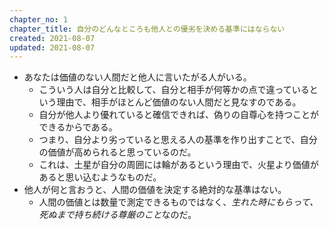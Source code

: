 ```yaml
---
chapter_no: 1
chapter_title: 自分のどんなところも他人との優劣を決める基準にはならない
created: 2021-08-07
updated: 2021-08-07
---
```

- あなたは価値のない人間だと他人に言いたがる人がいる。
  - こういう人は自分と比較して、自分と相手が何等かの点で違っているという理由で、相手がほとんど価値のない人間だと見なすのである。
  - 自分が他人より優れていると確信できれば、偽りの自尊心を持つことができるからである。
  - つまり、自分より劣っていると思える人の基準を作り出すことで、自分の価値が高められると思っているのだ。
  -  これは、土星が自分の周囲には輪があるという理由で、火星より価値があると思い込むようなものだ。
- 他人が何と言おうと、人間の価値を決定する絶対的な基準はない。
  - 人間の価値とは数量で測定できるものではなく、*生れた時にもらって、死ぬまで持ち続ける尊厳のこと*なのだ。
